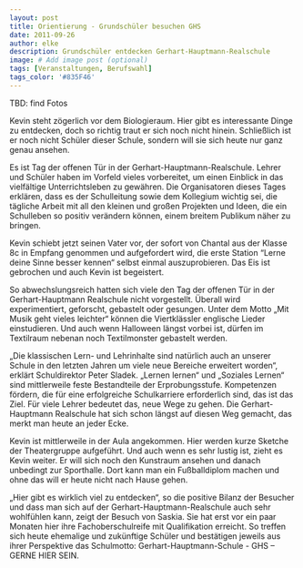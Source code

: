 ```yaml
---
layout: post
title: Orientierung - Grundschüler besuchen GHS
date: 2011-09-26
author: elke
description: Grundschüler entdecken Gerhart-Hauptmann-Realschule
image: # Add image post (optional)
tags: [Veranstaltungen, Berufswahl]
tags_color: '#835F46'
---
```


TBD: find Fotos

Kevin steht zögerlich vor dem Biologieraum. Hier gibt es interessante Dinge zu entdecken, doch so richtig traut er sich noch nicht hinein. Schließlich ist er noch nicht Schüler dieser Schule, sondern will sie sich heute nur ganz genau ansehen.

Es ist Tag der offenen Tür in der Gerhart-Hauptmann-Realschule. Lehrer und Schüler haben im Vorfeld  vieles vorbereitet, um einen Einblick in das vielfältige Unterrichtsleben zu gewähren. Die Organisatoren dieses Tages erklären, dass es der Schulleitung sowie dem Kollegium wichtig sei, die tägliche Arbeit mit all den kleinen und großen Projekten und Ideen, die ein Schulleben so positiv verändern können, einem breitem Publikum näher zu bringen.

Kevin schiebt jetzt seinen Vater vor, der sofort von Chantal aus der Klasse 8c in Empfang genommen und aufgefordert wird, die erste Station “Lerne deine Sinne besser kennen“ selbst einmal auszuprobieren. Das Eis ist gebrochen und auch Kevin ist begeistert.

So abwechslungsreich hatten sich viele den Tag der offenen Tür in der Gerhart-Hauptmann Realschule nicht vorgestellt. Überall wird experimentiert, geforscht, gebastelt oder gesungen. Unter dem Motto „Mit Musik geht vieles leichter“ können die Viertklässler englische Lieder einstudieren. Und auch wenn Halloween längst vorbei ist, dürfen  im Textilraum nebenan noch Textilmonster gebastelt werden.

„Die klassischen Lern- und Lehrinhalte sind natürlich auch an unserer Schule in den letzten Jahren um viele neue Bereiche erweitert worden“, erklärt Schuldirektor Peter Sladek. „Lernen lernen“ und „Soziales Lernen“ sind mittlerweile feste Bestandteile der Erprobungsstufe. Kompetenzen fördern, die für eine erfolgreiche Schulkarriere erforderlich sind, das ist das Ziel. Für viele Lehrer bedeutet das, neue Wege zu gehen. Die Gerhart-Hauptmann Realschule hat sich schon längst auf diesen Weg gemacht, das merkt man heute an jeder Ecke.

Kevin ist mittlerweile in der Aula angekommen. Hier werden kurze Sketche der Theatergruppe aufgeführt. Und auch wenn es sehr lustig ist, zieht es Kevin weiter. Er will sich noch den Kunstraum ansehen und danach unbedingt zur Sporthalle. Dort kann man ein Fußballdiplom machen und ohne das will er heute nicht nach Hause gehen.

„Hier gibt es wirklich viel zu entdecken“, so die positive Bilanz der Besucher und dass man sich auf der Gerhart-Hauptmann-Realschule auch sehr wohlfühlen kann, zeigt der Besuch von Saskia. Sie hat erst vor ein paar Monaten hier ihre Fachoberschulreife mit Qualifikation erreicht. So treffen sich heute ehemalige und zukünftige Schüler und bestätigen jeweils aus ihrer Perspektive das Schulmotto: Gerhart-Hauptmann-Schule - GHS – GERNE HIER SEIN.